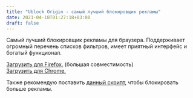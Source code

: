 ```yaml
---
title: "Ublock Origin - самый лучший блокировщик рекламы"
date: 2021-04-18T01:27:18+03:00
draft: false
---
```


Самый лучший блокировщик рекламы для браузера. Поддерживает огромный перечень списков фильтров, имеет приятный интерфейс и богатый функционал.  

[Загрузить для Firefox.](https://addons.mozilla.org/ru/firefox/addon/ublock-origin/) (большая совместимость)  
[Загрузить для Chrome.](https://chrome.google.com/webstore/detail/ublock-origin/cjpalhdlnbpafiamejdnhcphjbkeiagm?hl=ru)

Также рекомендую поставить [данный скрипт](https://greasyfork.org/ru/scripts/19993-ru-adlist-js-fixes), чтобы блокировать больше рекламы.